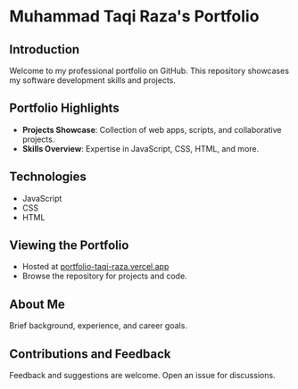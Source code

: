 # Muhammad Taqi Raza's Portfolio

## Introduction
Welcome to my professional portfolio on GitHub. This repository showcases my software development skills and projects.

## Portfolio Highlights
- **Projects Showcase**: Collection of web apps, scripts, and collaborative projects.
- **Skills Overview**: Expertise in JavaScript, CSS, HTML, and more.

## Technologies
- JavaScript
- CSS
- HTML

## Viewing the Portfolio
- Hosted at [portfolio-taqi-raza.vercel.app](https://portfolio-taqi-raza.vercel.app)
- Browse the repository for projects and code.

## About Me
Brief background, experience, and career goals.

## Contributions and Feedback
Feedback and suggestions are welcome. Open an issue for discussions.
